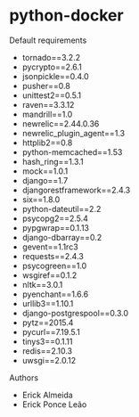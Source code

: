 # python-docker

Default requirements

 - tornado==3.2.2 
 - pycrypto==2.6.1 
 - jsonpickle==0.4.0 
 - pusher==0.8
 - unittest2==0.5.1
 - raven==3.3.12 
 - mandrill==1.0 
 - newrelic==2.44.0.36
 - newrelic_plugin_agent==1.3 
 - httplib2==0.8 
 - python-memcached==1.53
 - hash_ring==1.3.1
 - mock==1.0.1
 - django==1.7 
 - djangorestframework==2.4.3 
 - six==1.8.0
 - python-dateutil==2.2 
 - psycopg2==2.5.4 
 - pypgwrap==0.1.13
 - django-dbarray==0.2 
 - gevent==1.1rc3 
 - requests==2.4.3 
 - psycogreen==1.0
 - wsgiref==0.1.2 
 - nltk==3.0.1 
 - pyenchant==1.6.6 
 - urllib3==1.10.1
 - django-postgrespool==0.3.0 
 - pytz==2015.4 
 - pycurl==7.19.5.1
 - tinys3==0.1.11 
 - redis==2.10.3
 - uwsgi==2.0.12



Authors

- Erick Almeida
- Erick Ponce Leão
